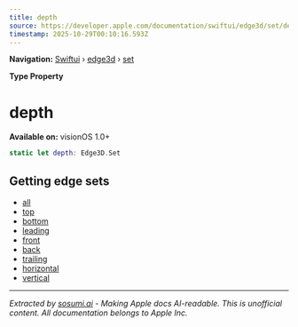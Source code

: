 ```yaml
---
title: depth
source: https://developer.apple.com/documentation/swiftui/edge3d/set/depth
timestamp: 2025-10-29T00:10:16.593Z
---
```


**Navigation:** [Swiftui](/documentation/swiftui) › [edge3d](/documentation/swiftui/edge3d) › [set](/documentation/swiftui/edge3d/set)

**Type Property**

# depth

**Available on:** visionOS 1.0+

```swift
static let depth: Edge3D.Set
```

## Getting edge sets

- [all](/documentation/swiftui/edge3d/set/all)
- [top](/documentation/swiftui/edge3d/set/top)
- [bottom](/documentation/swiftui/edge3d/set/bottom)
- [leading](/documentation/swiftui/edge3d/set/leading)
- [front](/documentation/swiftui/edge3d/set/front)
- [back](/documentation/swiftui/edge3d/set/back)
- [trailing](/documentation/swiftui/edge3d/set/trailing)
- [horizontal](/documentation/swiftui/edge3d/set/horizontal)
- [vertical](/documentation/swiftui/edge3d/set/vertical)

---

*Extracted by [sosumi.ai](https://sosumi.ai) - Making Apple docs AI-readable.*
*This is unofficial content. All documentation belongs to Apple Inc.*
